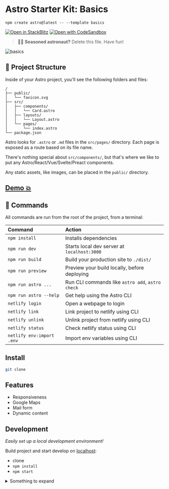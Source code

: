 # Astro Starter Kit: Basics

```
npm create astro@latest -- --template basics
```

[![Open in StackBlitz](https://developer.stackblitz.com/img/open_in_stackblitz.svg)](https://stackblitz.com/github/withastro/astro/tree/latest/examples/basics)
[![Open with CodeSandbox](https://assets.codesandbox.io/github/button-edit-lime.svg)](https://codesandbox.io/s/github/withastro/astro/tree/latest/examples/basics)

> 🧑‍🚀 **Seasoned astronaut?** Delete this file. Have fun!

![basics](https://user-images.githubusercontent.com/4677417/186188965-73453154-fdec-4d6b-9c34-cb35c248ae5b.png)

## 🚀 Project Structure

Inside of your Astro project, you'll see the following folders and files:

```
/
├── public/
│   └── favicon.svg
├── src/
│   ├── components/
│   │   └── Card.astro
│   ├── layouts/
│   │   └── Layout.astro
│   └── pages/
│       └── index.astro
└── package.json
```

Astro looks for `.astro` or `.md` files in the `src/pages/` directory. Each page is exposed as a route based on its file name.

There's nothing special about `src/components/`, but that's where we like to put any Astro/React/Vue/Svelte/Preact components.

Any static assets, like images, can be placed in the `public/` directory.

## [Demo 💥](https://punktstudio.netlify.app)

## 🧞 Commands

All commands are run from the root of the project, from a terminal:

| Command                   | Action                                           |
| :------------------------ | :----------------------------------------------- |
| `npm install`             | Installs dependencies                            |
| `npm run dev`             | Starts local dev server at `localhost:3000`      |
| `npm run build`           | Build your production site to `./dist/`          |
| `npm run preview`         | Preview your build locally, before deploying     |
| `npm run astro ...`       | Run CLI commands like `astro add`, `astro check` |
| `npm run astro --help`    | Get help using the Astro CLI                     |
| `netlify login`           | Open a webpage to login                          |
| `netlify link`            | Link project to netlify using CLI                |
| `netlify unlink`          | Unlink project from netlify using CLI            |
| `netlify status`          | Check netlify status using CLI                   |
| `netlify env:import .env` | Import env variables using CLI                   |

## Install

```bash
git clone
```

## Features

- Responsiveness
- Google Maps
- Mail form
- Dynamic content

## Development

_Easily set up a local development environment!_

Build project and start develop on [localhost](http://localhost:3000):

- clone
- `npm install`
- `npm start`

<details>
<summary>Something to expand</summary>
More...

</details>

[npm-url]: https://www.npmjs.com/package/react-parallax-tilt
[npm-badge]: https://img.shields.io/npm/v/react-parallax-tilt.svg
[size-badge]: https://badgen.net/bundlephobia/minzip/react-parallax-tilt
[downloads-badge]: https://img.shields.io/npm/dm/react-parallax-tilt.svg?color=blue
[lint-badge]: https://github.com/mkosir/react-parallax-tilt/actions/workflows/lint.yml/badge.svg
[lint-url]: https://github.com/mkosir/react-parallax-tilt/actions/workflows/lint.yml
[tsc-badge]: https://github.com/mkosir/react-parallax-tilt/actions/workflows/tsc.yml/badge.svg
[tsc-url]: https://github.com/mkosir/react-parallax-tilt/actions/workflows/tsc.yml
[build-badge]: https://github.com/mkosir/react-parallax-tilt/actions/workflows/build.yml/badge.svg
[build-url]: https://github.com/mkosir/react-parallax-tilt/actions/workflows/build.yml
[test-badge]: https://github.com/mkosir/react-parallax-tilt/actions/workflows/test.yml/badge.svg
[test-url]: https://github.com/mkosir/react-parallax-tilt/actions/workflows/test.yml
[deploy-storybook-badge]: https://github.com/mkosir/react-parallax-tilt/actions/workflows/deploy-storybook.yml/badge.svg
[deploy-storybook-url]: https://github.com/mkosir/react-parallax-tilt/actions/workflows/deploy-storybook.yml
[npm-release-badge]: https://github.com/mkosir/react-parallax-tilt/actions/workflows/npm-release.yml/badge.svg
[npm-release-url]: https://github.com/mkosir/react-parallax-tilt/actions/workflows/npm-release.yml
[coverage-badge]: https://codecov.io/gh/mkosir/react-parallax-tilt/branch/main/graph/badge.svg
[coverage-url]: https://codecov.io/gh/mkosir/react-parallax-tilt
[issues-badge]: https://img.shields.io/github/issues/mkosir/react-parallax-tilt
[issues-url]: https://github.com/mkosir/react-parallax-tilt/issues
[semantic-badge]: https://img.shields.io/badge/%20%20%F0%9F%93%A6%F0%9F%9A%80-semantic--release-e10079.svg
[semantic-url]: https://github.com/semantic-release/semantic-release
[typescript-badge]: https://badges.frapsoft.com/typescript/code/typescript.svg?v=101
[typescript-url]: https://github.com/microsoft/TypeScript
